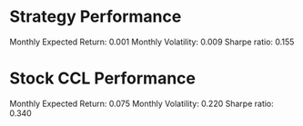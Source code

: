 # Strategy Performance
Monthly Expected Return: 0.001
Monthly Volatility: 0.009
Sharpe ratio: 0.155
# Stock CCL Performance
Monthly Expected Return: 0.075
Monthly Volatility: 0.220
Sharpe ratio: 0.340
